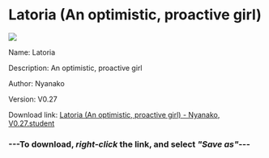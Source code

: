 # Latoria (An optimistic, proactive girl)

<img src = "https://raw.githubusercontent.com/Arbiter1223/Koukou-Gurashi-Custom-Students/master/Students/Files/Latoria%20(An%20optimistic%2C%20proactive%20girl).png">

Name: Latoria

Description: An optimistic, proactive girl

Author: Nyanako

Version: V0.27

Download link: <a href="https://raw.githubusercontent.com/Arbiter1223/Koukou-Gurashi-Custom-Students/master/Students/Files/Latoria%20(An%20optimistic%2C%20proactive%20girl)%20-%20Nyanako%2C%20V0.27.student">Latoria (An optimistic, proactive girl) - Nyanako, V0.27.student</a>

### ---**To download, _right-click_ the link, and select _"Save as"_**---

